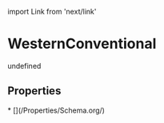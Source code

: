 import Link from 'next/link'
# WesternConventional

undefined

## Properties

<Grid>
* [](/Properties/Schema.org/)

</Grid>

